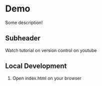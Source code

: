 # Demo
Some description!

## Subheader
Watch tutorial on version control on youtube


## Local Development

1. Open index.html on your browser
